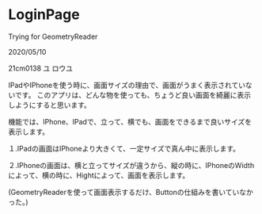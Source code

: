 # LoginPage
Trying for GeometryReader

2020/05/10

21cm0138 ユ ロウユ

IPadやIPhoneを使う時に、画面サイズの理由で、画面がうまく表示されていないです。
このアプリは、どんな物を使っても、ちょうど良い画面を綺麗に表示しようにすると思います。

機能では、IPhone、IPadで、立って、横でも、画面をできるまで良いサイズを表示します。

１.IPadの画面はIPhoneより大きくて、一定サイズで真ん中に表示します。

２.IPhoneの画面は、横と立ってサイズが違うから、縦の時に、IPhoneのWidthによって、横の時に、Hightによって、画面を表示します。

(GeometryReaderを使って画面表示するだけ、Buttonの仕組みを書いていなかった。)
